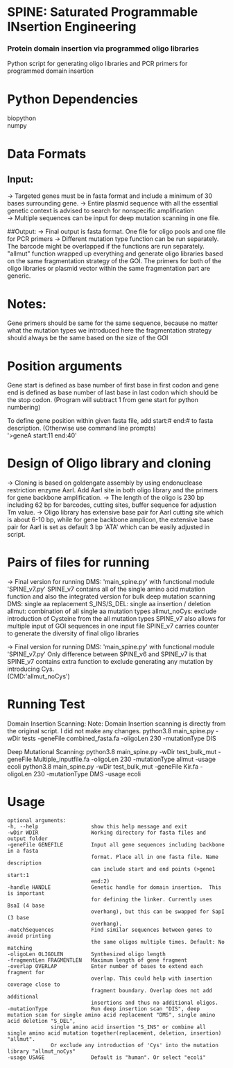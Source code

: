  # SPINE: Saturated Programmable INsertion Engineering
### Protein domain insertion via programmed oligo libraries
Python script for generating oligo libraries and PCR primers for programmed domain insertion

# Python Dependencies
biopython <br />
numpy

# Data Formats
## Input:
-> Targeted genes must be in fasta format and include a minimum of 30 bases surrounding gene.
-> Entire plasmid sequence with all the essential genetic context is advised to search for nonspecific amplification <br />
-> Multiple sequences can be input for deep mutation scanning in one file.

##Output:
-> Final output is fasta format. One file for oligo pools and one file for PCR primers
-> Different mutation type function can be run separately. The barcode might be overlapped if the functions are run separately. "allmut" function wrapped up everything and generate oligo libraries based on the same fragmentation strategy of the GOI. The primers for both of the oligo libraries or plasmid vector within the same fragmentation part are generic.

# Notes:
Gene primers should be same for the same sequence, because no matter what the mutation types we introduced here the fragmentation strategy should always be the same based on the size of the GOI

# Position arguments
Gene start is defined as base number of first base in first codon and gene end is defined as base number of last base in last codon which should be the stop codon.
(Program will subtract 1 from gene start for python numbering)


To define gene position within given fasta file, add start:# end:# to fasta description. (Otherwise use command line prompts) <br />
'>geneA start:11 end:40'

# Design of Oligo library and cloning
-> Cloning is based on goldengate assembly by using endonuclease restriction enzyme AarI. Add AarI site in both oligo library and the primers for gene backbone amplification.
-> The length of the oligo is 230 bp including 62 bp for barcodes, cutting sites, buffer sequence for adjustion Tm value.
-> Oligo library has extensive base pair for AarI cutting site which is about 6-10 bp, while for gene backbone amplicon, the extensive base pair for AarI is set as default 3 bp 'ATA' which can be easily adjusted in script.

# Pairs of files for running
-> Final version for running DMS: 'main_spine.py' with functional module 'SPINE_v7.py' 
	SPINE_v7 contains all of the single amino acid mutation function and also the integrated version for bulk deep mutation scanning
		DMS: single aa replacement
		S_INS/S_DEL: single aa insertion / deletion
		allmut: combination of all single aa mutation types
		allmut_noCys: exclude introduction of Cysteine from the all mutation types
	SPINE_v7 also allows for multiple input of GOI sequences in one input file
	SPINE_v7 carries counter to generate the diversity of final oligo libraries


-> Final version for running DMS: 'main_spine.py' with functional module 'SPINE_v7.py' 
	Only difference between SPINE_v6 and SPINE_v7 is that SPINE_v7 contains extra function to exclude generating any mutation by introducing Cys.	
	(CMD:'allmut_noCys')
	


# Running Test
Domain Insertion Scanning:
Note: Domain Insertion scanning is directly from the original script. I did not make any changes.
python3.8 main_spine.py -wDir tests -geneFile combined_fasta.fa -oligoLen 230 -mutationType DIS

Deep Mutational Scanning:
python3.8 main_spine.py -wDir test_bulk_mut -geneFile Multiple_inputfile.fa -oligoLen 230 -mutationType allmut -usage ecoli
python3.8 main_spine.py -wDir test_bulk_mut -geneFile Kir.fa -oligoLen 230 -mutationType DMS -usage ecoli



# Usage
```
optional arguments:
-h, --help                 show this help message and exit
-wDir WDIR                 Working directory for fasta files and output folder
-geneFile GENEFILE         Input all gene sequences including backbone in a fasta
                           format. Place all in one fasta file. Name description
                           can include start and end points (>gene1 start:1
                           end:2)
-handle HANDLE             Genetic handle for domain insertion.  This is important
                           for defining the linker. Currently uses BsaI (4 base
                           overhang), but this can be swapped for SapI (3 base
                           overhang).
-matchSequences            Find similar sequences between genes to avoid printing
                           the same oligos multiple times. Default: No matching
-oligoLen OLIGOLEN         Synthesized oligo length
-fragmentLen FRAGMENTLEN   Maximum length of gene fragment
-overlap OVERLAP           Enter number of bases to extend each fragment for
                           overlap. This could help with insertion coverage close to
                           fragment boundary. Overlap does not add additional
                           insertions and thus no additional oligos.
-mutationType              Run deep insertion scan "DIS", deep mutation scan for single amino acid replacement "DMS", single amino acid deletion "S_DEL", 
			  single amino acid insertion "S_INS" or combine all single amino acid mutation together(replacement, deletion, insertion) "allmut".
			  Or exclude any introduction of 'Cys' into the mutation library "allmut_noCys" 
-usage USAGE               Default is "human". Or select "ecoli"
```

